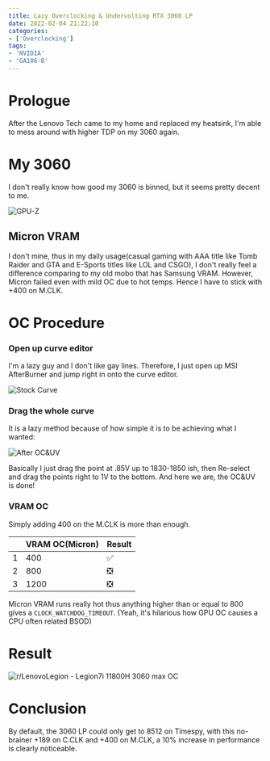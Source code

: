 ```yaml
---
title: Lazy Overclocking & Undervolting RTX 3060 LP
date: 2022-02-04 21:22:10
categories:
- ['Overclocking']
tags:
- 'NVIDIA'
- 'GA106-B'
---
```


# Prologue

After the Lenovo Tech came to my home and replaced my heatsink, I'm able to mess around with higher TDP on my 3060 again.

# My 3060

I don't really know how good my 3060 is binned, but it seems pretty decent to me.

![GPU-Z](image-20220204212659248.png)

## Micron VRAM

I don't mine, thus in my daily usage(casual gaming with AAA title like Tomb Raider and GTA and E-Sports titles like LOL and CSGO), I don't really feel a difference comparing to my old mobo that has Samsung VRAM. However, Micron failed even with mild OC due to hot temps. Hence I have to stick with +400 on M.CLK.

# OC Procedure

### Open up curve editor

I'm a lazy guy and I don't like gay lines. Therefore, I just open up MSI AfterBurner and jump right in onto the curve editor. 

![Stock Curve](image-20220204213505546.png)

### Drag the whole curve

It is a lazy method because of how simple it is to be achieving what I wanted: 

![After OC&UV](image-20220205080809360.png)

Basically I just drag the point at .85V up to 1830-1850 ish, then Re-select and drag the points right to 1V to the bottom. And here we are, the OC&UV is done!

### VRAM OC

Simply adding 400 on the M.CLK is more than enough.

|      | VRAM OC(Micron) | Result   |
| ---- | --------------- | -------- |
| 1    | 400             | &#9989;  |
| 2    | 800             | &#10062; |
| 3    | 1200            | &#10062; |

Micron VRAM runs really hot thus anything higher than or equal to 800 gives a `CLOCK_WATCHDOG_TIMEOUT`. (Yeah, it's hilarious how GPU OC causes a CPU often related BSOD)

# Result

![r/LenovoLegion - Legion7i 11800H 3060 max OC](Timespy.png)

# Conclusion

By default, the 3060 LP could only get to 8512 on Timespy, with this no-brainer +189 on C.CLK and +400 on M.CLK, a 10% increase in performance is clearly noticeable.
